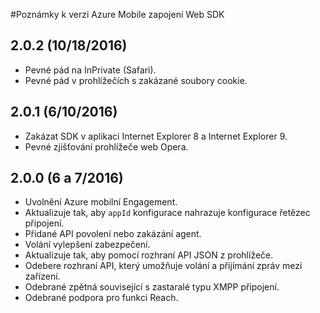 <properties
    pageTitle="Azure Mobile zapojení Web SDK poznámky | Microsoft Azure"
    description="Nejnovější aktualizace a postupy pro Web SDK pro zapojení Mobile Azure"
    services="mobile-engagement"
    documentationCenter="mobile"
    authors="piyushjo"
    manager="erikre"
    editor="" />

<tags
    ms.service="mobile-engagement"
    ms.workload="mobile"
    ms.tgt_pltfrm="web"
    ms.devlang="js"
    ms.topic="article"
    ms.date="10/18/2016"
    ms.author="piyushjo" />


#<a name="azure-mobile-engagement-web-sdk-release-notes"></a>Poznámky k verzi Azure Mobile zapojení Web SDK

## <a name="202-10182016"></a>2.0.2 (10/18/2016)

-   Pevné pád na InPrivate (Safari).
-   Pevné pád v prohlížečích s zakázané soubory cookie.

## <a name="201-6102016"></a>2.0.1 (6/10/2016)

-   Zakázat SDK v aplikaci Internet Explorer 8 a Internet Explorer 9.
-   Pevné zjišťování prohlížeče web Opera.

## <a name="200-672016"></a>2.0.0 (6 a 7/2016)

-   Uvolnění Azure mobilní Engagement.
-   Aktualizuje tak, aby `appId` konfigurace nahrazuje konfigurace řetězec připojení.
-   Přidané API povolení nebo zakázání agent.
-   Volání vylepšení zabezpečení.
-   Aktualizuje tak, aby pomocí rozhraní API JSON z prohlížeče.
-   Odebere rozhraní API, který umožňuje volání a přijímání zpráv mezi zařízení.
-   Odebrané zpětná související s zastaralé typu XMPP připojení.
-   Odebrané podpora pro funkci Reach.
